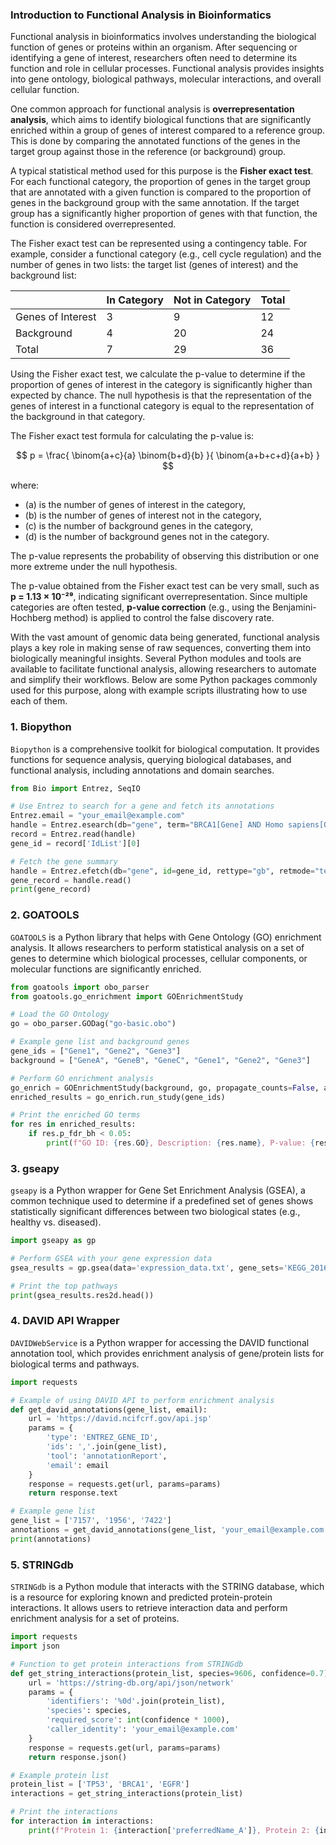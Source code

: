 ### Introduction to Functional Analysis in Bioinformatics

Functional analysis in bioinformatics involves understanding the biological function of genes or proteins within an organism. After sequencing or identifying a gene of interest, researchers often need to determine its function and role in cellular processes. Functional analysis provides insights into gene ontology, biological pathways, molecular interactions, and overall cellular function.

One common approach for functional analysis is **overrepresentation analysis**, which aims to identify biological functions that are significantly enriched within a group of genes of interest compared to a reference group. This is done by comparing the annotated functions of the genes in the target group against those in the reference (or background) group.

A typical statistical method used for this purpose is the **Fisher exact test**. For each functional category, the proportion of genes in the target group that are annotated with a given function is compared to the proportion of genes in the background group with the same annotation. If the target group has a significantly higher proportion of genes with that function, the function is considered overrepresented.

The Fisher exact test can be represented using a contingency table. For example, consider a functional category (e.g., cell cycle regulation) and the number of genes in two lists: the target list (genes of interest) and the background list:

|                | In Category | Not in Category | Total |
|----------------|-------------|-----------------|-------|
| Genes of Interest | 3           | 9               | 12    |
| Background       | 4           | 20              | 24    |
| Total            | 7           | 29              | 36    |

Using the Fisher exact test, we calculate the p-value to determine if the proportion of genes of interest in the category is significantly higher than expected by chance. The null hypothesis is that the representation of the genes of interest in a functional category is equal to the representation of the background in that category.

The Fisher exact test formula for calculating the p-value is:


$$
p = \frac{ \binom{a+c}{a} \binom{b+d}{b} }{ \binom{a+b+c+d}{a+b} }
$$


where:
- \(a\) is the number of genes of interest in the category,
- \(b\) is the number of genes of interest not in the category,
- \(c\) is the number of background genes in the category,
- \(d\) is the number of background genes not in the category.

The p-value represents the probability of observing this distribution or one more extreme under the null hypothesis.

The p-value obtained from the Fisher exact test can be very small, such as **p = 1.13 × 10⁻²⁹**, indicating significant overrepresentation. Since multiple categories are often tested, **p-value correction** (e.g., using the Benjamini-Hochberg method) is applied to control the false discovery rate.

With the vast amount of genomic data being generated, functional analysis plays a key role in making sense of raw sequences, converting them into biologically meaningful insights. Several Python modules and tools are available to facilitate functional analysis, allowing researchers to automate and simplify their workflows. Below are some Python packages commonly used for this purpose, along with example scripts illustrating how to use each of them.

### 1. **Biopython**

`Biopython` is a comprehensive toolkit for biological computation. It provides functions for sequence analysis, querying biological databases, and functional analysis, including annotations and domain searches.

```python
from Bio import Entrez, SeqIO

# Use Entrez to search for a gene and fetch its annotations
Entrez.email = "your_email@example.com"
handle = Entrez.esearch(db="gene", term="BRCA1[Gene] AND Homo sapiens[Organism]")
record = Entrez.read(handle)
gene_id = record['IdList'][0]

# Fetch the gene summary
handle = Entrez.efetch(db="gene", id=gene_id, rettype="gb", retmode="text")
gene_record = handle.read()
print(gene_record)
```

### 2. **GOATOOLS**

`GOATOOLS` is a Python library that helps with Gene Ontology (GO) enrichment analysis. It allows researchers to perform statistical analysis on a set of genes to determine which biological processes, cellular components, or molecular functions are significantly enriched.

```python
from goatools import obo_parser
from goatools.go_enrichment import GOEnrichmentStudy

# Load the GO Ontology
go = obo_parser.GODag("go-basic.obo")

# Example gene list and background genes
gene_ids = ["Gene1", "Gene2", "Gene3"]
background = ["GeneA", "GeneB", "GeneC", "Gene1", "Gene2", "Gene3"]

# Perform GO enrichment analysis
go_enrich = GOEnrichmentStudy(background, go, propagate_counts=False, alpha=0.05, methods=['fdr_bh'])
enriched_results = go_enrich.run_study(gene_ids)

# Print the enriched GO terms
for res in enriched_results:
    if res.p_fdr_bh < 0.05:
        print(f"GO ID: {res.GO}, Description: {res.name}, P-value: {res.p_fdr_bh}")
```

### 3. **gseapy**

`gseapy` is a Python wrapper for Gene Set Enrichment Analysis (GSEA), a common technique used to determine if a predefined set of genes shows statistically significant differences between two biological states (e.g., healthy vs. diseased).

```python
import gseapy as gp

# Perform GSEA with your gene expression data
gsea_results = gp.gsea(data='expression_data.txt', gene_sets='KEGG_2016', cls='class_labels.cls', outdir='gsea_output')

# Print the top pathways
print(gsea_results.res2d.head())
```

### 4. **DAVID API Wrapper**

`DAVIDWebService` is a Python wrapper for accessing the DAVID functional annotation tool, which provides enrichment analysis of gene/protein lists for biological terms and pathways.

```python
import requests

# Example of using DAVID API to perform enrichment analysis
def get_david_annotations(gene_list, email):
    url = 'https://david.ncifcrf.gov/api.jsp'
    params = {
        'type': 'ENTREZ_GENE_ID',
        'ids': ','.join(gene_list),
        'tool': 'annotationReport',
        'email': email
    }
    response = requests.get(url, params=params)
    return response.text

# Example gene list
gene_list = ['7157', '1956', '7422']
annotations = get_david_annotations(gene_list, 'your_email@example.com')
print(annotations)
```

### 5. **STRINGdb**

`STRINGdb` is a Python module that interacts with the STRING database, which is a resource for exploring known and predicted protein-protein interactions. It allows users to retrieve interaction data and perform enrichment analysis for a set of proteins.

```python
import requests
import json

# Function to get protein interactions from STRINGdb
def get_string_interactions(protein_list, species=9606, confidence=0.7):
    url = 'https://string-db.org/api/json/network'
    params = {
        'identifiers': '%0d'.join(protein_list),
        'species': species,
        'required_score': int(confidence * 1000),
        'caller_identity': 'your_email@example.com'
    }
    response = requests.get(url, params=params)
    return response.json()

# Example protein list
protein_list = ['TP53', 'BRCA1', 'EGFR']
interactions = get_string_interactions(protein_list)

# Print the interactions
for interaction in interactions:
    print(f"Protein 1: {interaction['preferredName_A']}, Protein 2: {interaction['preferredName_B']}, Score: {interaction['score']}")
```
